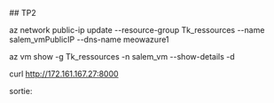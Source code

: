 \## TP2



az network public-ip update --resource-group Tk\_ressources --name salem\_vmPublicIP --dns-name meowazure1

az vm show -g Tk\_ressources -n salem\_vm --show-details -d

curl http://172.161.167.27:8000

sortie: 

<!DOCTYPE html>

<html lang="en">

<head>

&nbsp;   <meta charset="UTF-8">

&nbsp;   <meta name="viewport" content="width=device-width, initial-scale=1.0">

&nbsp;   <title>Purr Messages - Cat Message Board</title>

&nbsp;   <style>

&nbsp;       /\* Modern CSS with cat-themed design \*/

&nbsp;       :root {

&nbsp;           --primary: #ff6b6b;

&nbsp;           --secondary: #4ecdc4;

&nbsp;           --accent: #ffd166;

&nbsp;           --dark: #1a1a2e;

&nbsp;           --light: #f8f9fa;

&nbsp;           --gradient: linear-gradient(135deg, #667eea 0%, #764ba2 100%);

&nbsp;           --cat-paw: #ff9a8b;

&nbsp;       }

// Format timestamp

&nbsp;       function formatTime(timestamp) {

&nbsp;           const date = new Date(timestamp);

&nbsp;           return date.toLocaleString();

&nbsp;       }



&nbsp;       // Auto-refresh messages every 30 seconds

&nbsp;       setInterval(loadMessages, 30000);

&nbsp;   </script>

</body>







\# creation de la vm en utilisant cloud-init

az vm create --resource-group Tk\_ressources --name ma\_vm\_cloudinit --image Ubuntu2204 --custom-data "~/.ssh/cloud-init.txt" --ssh-key-values "C:\\Users\\tosss\\.ssh\\cloud\_tp.pub" --location switzerlandnorth --size Standard\_B1s





\# verification du bon fonctionnement de cloud-init

ssh tk@172.161.95.92

sudo systemctl status cloud-init

cloud-init status

ls -al /var/log/cloud-init\*

